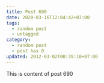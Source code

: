 ```yaml
---
title: Post 690
date: 2020-03-16T12:04:42+07:00
tags:
  - random post
  - untagged
category:
  - random post
  - post has 0
updated: 2012-03-02T00:39:10+07:00
---
```

This is content of post 690